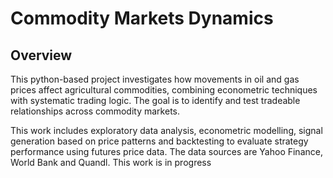 # Commodity Markets Dynamics

## Overview
This python-based project investigates how movements in oil and gas prices affect agricultural commodities, combining econometric techniques with systematic trading logic.
The goal is to identify and test tradeable relationships across commodity markets.

This work includes exploratory data analysis, econometric modelling, signal generation based on price patterns and backtesting to evaluate strategy performance 
using futures price data. The data sources are Yahoo Finance, World Bank and Quandl. This work is in progress
